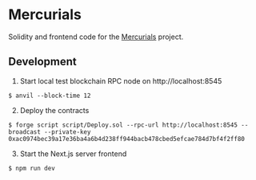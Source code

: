 # Mercurials
Solidity and frontend code for the [Mercurials](https://mercurials.wtf) project.

## Development
1. Start local test blockchain RPC node on http://localhost:8545 
  ```
  $ anvil --block-time 12
  ```
2. Deploy the contracts
  ```
  $ forge script script/Deploy.sol --rpc-url http://localhost:8545 --broadcast --private-key 0xac0974bec39a17e36ba4a6b4d238ff944bacb478cbed5efcae784d7bf4f2ff80
  ```
3. Start the Next.js server frontend
  ```
  $ npm run dev
  ```
